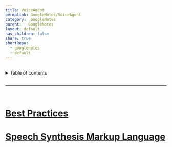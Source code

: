 ```yaml
---  
title: VoiceAgent    
permalink: GoogleNotes/VoiceAgent    
category:  GoogleNotes    
parent:   GoogleNotes    
layout: default    
has_children: false    
share: true    
shortRepo:    
  - googlenotes    
  - default              
---  
```

    
    
<br/>              
    
<details markdown="block">                    
<summary>                    
Table of contents                    
</summary>                    
{: .text-delta }                    
1. TOC                    
{:toc}                    
</details>                    
    
<br/>                    
    
***                    
    
<br/>    
    
# [Best Practices](https://cloud.google.com/dialogflow/cx/docs/concept/voice-agent-design)    
    
# [Speech Synthesis Markup Language](https://cloud.google.com/text-to-speech/docs/ssml)